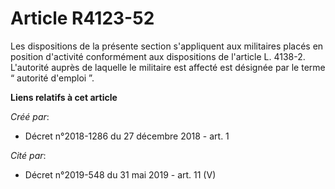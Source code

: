 # Article R4123-52

Les dispositions de la présente section s'appliquent aux militaires placés en position d'activité conformément aux
dispositions de l'article L. 4138-2. L'autorité auprès de laquelle le militaire est affecté est désignée par le terme “
autorité d'emploi ”.

**Liens relatifs à cet article**

_Créé par_:

  - Décret n°2018-1286 du 27 décembre 2018 - art. 1

_Cité par_:

  - Décret n°2019-548 du 31 mai 2019 - art. 11 (V)
